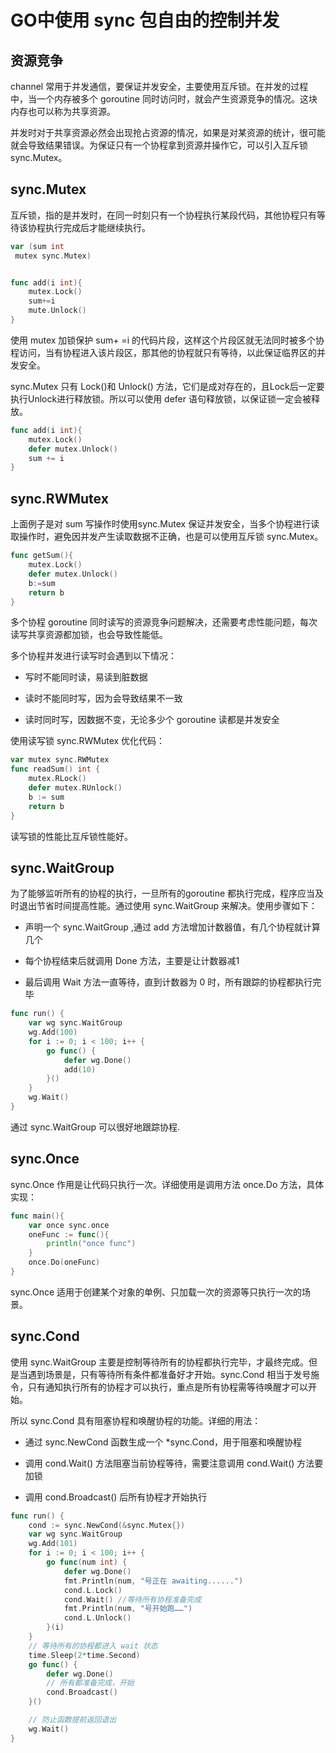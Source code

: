 # GO中使用 sync 包自由的控制并发

## 资源竞争

channel 常用于并发通信，要保证并发安全，主要使用互斥锁。在并发的过程中，当一个内存被多个 goroutine 同时访问时，就会产生资源竞争的情况。这块内存也可以称为共享资源。

并发时对于共享资源必然会出现抢占资源的情况，如果是对某资源的统计，很可能就会导致结果错误。为保证只有一个协程拿到资源并操作它，可以引入互斥锁 sync.Mutex。

## sync.Mutex

互斥锁，指的是并发时，在同一时刻只有一个协程执行某段代码，其他协程只有等待该协程执行完成后才能继续执行。

```go
var (sum int 
 mutex sync.Mutex)


func add(i int){
    mutex.Lock()
    sum+=i
    mute.Unlock()
}
```

使用 mutex 加锁保护 sum+ =i 的代码片段，这样这个片段区就无法同时被多个协程访问，当有协程进入该片段区，那其他的协程就只有等待，以此保证临界区的并发安全。

sync.Mutex 只有 Lock()和 Unlock() 方法，它们是成对存在的，且Lock后一定要执行Unlock进行释放锁。所以可以使用 defer 语句释放锁，以保证锁一定会被释放。

```go
func add(i int){
    mutex.Lock()
    defer mutex.Unlock()
    sum += i
}
```

## sync.RWMutex

上面例子是对 sum 写操作时使用sync.Mutex 保证并发安全，当多个协程进行读取操作时，避免因并发产生读取数据不正确，也是可以使用互斥锁 sync.Mutex。

```go
func getSum(){
    mutex.Lock()
    defer mutex.Unlock()
    b:=sum
    return b
}
```

多个协程 goroutine 同时读写的资源竞争问题解决，还需要考虑性能问题，每次读写共享资源都加锁，也会导致性能低。

多个协程并发进行读写时会遇到以下情况：

- 写时不能同时读，易读到脏数据

- 读时不能同时写，因为会导致结果不一致

- 读时同时写，因数据不变，无论多少个 goroutine 读都是并发安全

使用读写锁 sync.RWMutex 优化代码：

```go
var mutex sync.RWMutex
func readSum() int {
    mutex.RLock()
    defer mutex.RUnlock()
    b := sum
    return b
}
```

读写锁的性能比互斥锁性能好。

## sync.WaitGroup

为了能够监听所有的协程的执行，一旦所有的goroutine 都执行完成，程序应当及时退出节省时间提高性能。通过使用 sync.WaitGroup 来解决。使用步骤如下：

- 声明一个 sync.WaitGroup ,通过 add 方法增加计数器值，有几个协程就计算几个

- 每个协程结束后就调用 Done 方法，主要是让计数器减1

- 最后调用 Wait 方法一直等待，直到计数器为 0 时，所有跟踪的协程都执行完毕

```go
func run() {
    var wg sync.WaitGroup
    wg.Add(100)
    for i := 0; i < 100; i++ {
        go func() {
            defer wg.Done()
            add(10)
        }()
    }
    wg.Wait()
}
```

通过 sync.WaitGroup 可以很好地跟踪协程.

## sync.Once

sync.Once 作用是让代码只执行一次。详细使用是调用方法 once.Do 方法，具体实现：

```go
func main(){
    var once sync.once
    oneFunc := func(){
        println("once func")
    }
    once.Do(oneFunc)
}
```

sync.Once 适用于创建某个对象的单例、只加载一次的资源等只执行一次的场景。

## sync.Cond

使用 sync.WaitGroup 主要是控制等待所有的协程都执行完毕，才最终完成。但是当遇到场景是，只有等待所有条件都准备好才开始。sync.Cond 相当于发号施令，只有通知执行所有的协程才可以执行，重点是所有协程需等待唤醒才可以开始。

所以 sync.Cond 具有阻塞协程和唤醒协程的功能。详细的用法：

- 通过 sync.NewCond 函数生成一个 *sync.Cond，用于阻塞和唤醒协程

- 调用 cond.Wait() 方法阻塞当前协程等待，需要注意调用 cond.Wait() 方法要加锁

- 调用 cond.Broadcast() 后所有协程才开始执行

```go
func run() {
    cond := sync.NewCond(&sync.Mutex{})
    var wg sync.WaitGroup
    wg.Add(101)
    for i := 0; i < 100; i++ {
        go func(num int) {
            defer wg.Done()
            fmt.Println(num, "号正在 awaiting......")
            cond.L.Lock()
            cond.Wait() //等待所有协程准备完成
            fmt.Println(num, "号开始跑……")
            cond.L.Unlock()
        }(i)
    }
    // 等待所有的协程都进入 wait 状态
    time.Sleep(2*time.Second)
    go func() {
        defer wg.Done()
        // 所有都准备完成，开始
        cond.Broadcast()
    }()

    // 防止函数提前返回退出
    wg.Wait()
}
```
